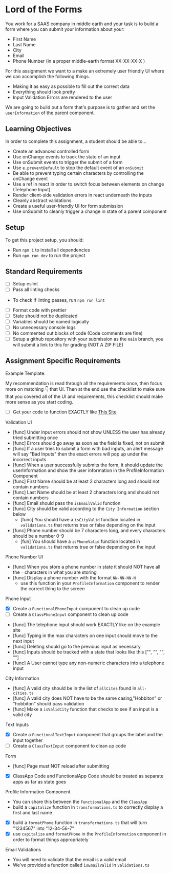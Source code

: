 # Lord of the Forms

You work for a SAAS company in middle earth and your task is to build a form where you can submit your information about your:

- First Name
- Last Name
- City
- Email
- Phone Number (in a proper middle-earth format XX-XX-XX-X )

For this assignment we want to a make an extremely user friendly UI where we can accomplish the following things.

- Making it as easy as possible to fill out the correct data
- Everything should look pretty
- Input Validation Errors are rendered to the user

We are going to build out a form that's purpose is to gather and set the `userInformation` of the parent component.

## Learning Objectives

In order to complete this assignment, a student should be able to...

- Create an advanced controlled form
- Use onChange events to track the state of an input
- Use onSubmit events to trigger the submit of a form
- Use `e.preventDefault` to stop the default event of an `onSubmit`
- Be able to prevent typing certain characters by controlling the onChange event
- Use a ref in react in order to switch focus between elements on change (Telephone Input)
- Render client-side validation errors in react underneath the inputs
- Cleanly abstract validations
- Create a useful user-friendly UI for form submission
- Use onSubmit to cleanly trigger a change in state of a parent component

## Setup

To get this project setup, you should:

- Run `npm i` to install all dependencies
- Run `npm run dev` to run the project

## Standard Requirements

- [ ] Setup eslint
- [ ] Pass all linting checks

- To check if linting passes, run `npm run lint`

- [ ] Format code with prettier
- [ ] State should not be duplicated
- [ ] Variables should be named logically
- [ ] No unnecessary console logs
- [ ] No commented out blocks of code (Code comments are fine)
- [ ] Setup a github repository with your submission as the `main` branch, you will submit a link to this for grading (NOT A ZIP FILE)

## Assignment Specific Requirements

Example Template:

My recommendation is read through all the requirements once, then focus more on matching 👇 that UI. Then at the end use the checklist to make sure that you covered all of the UI and requirements, this checklist should make more sense as you start coding.

- [ ] Get your code to function EXACTLY like [This Site](https://lord-of-the-forms.vercel.app/)

Validation UI

- [func] Under input errors should not show UNLESS the user has already tried submitting once
- [func] Errors should go away as soon as the field is fixed, not on submit
- [func] If a user tries to submit a form with bad inputs, an alert message will say "Bad Inputs" then the exact errors will pop up under the incorrect inputs
- [func] When a user successfully submits the form, it should update the userInformation and show the user information in the ProfileInformation Component
- [func] First Name should be at least 2 characters long and should not contain numbers
- [func] Last Name should be at least 2 characters long and should not contain numbers
- [func] Email should pass the `isEmailValid` function
- [func] City should be valid according to the `City Information` section below
  - [func] You should have a `isCityValid` function located in `validations.ts` that returns true or false depending on the input
- [func] Phone number should be 7 characters long, and every characters should be a number 0-9
  - [fun] You should have a `isPhoneValid` function located in `validations.ts` that returns true or false depending on the input

Phone Number UI

- [func] When you store a phone number in state it should NOT have all the `-` characters in what you are storing
- [func] Display a phone number with the format `NN-NN-NN-N`
  - use this function in your `ProfileInformation` component to render the correct thing to the screen

Phone Input

- [x] Create a `FunctionalPhoneInput` component to clean up code
- [ ] Create a `ClassPhoneInput` component to clean up code
- [func] The telephone input should work EXACTLY like on the example site
- [func] Typing in the max characters on one input should move to the next input
- [func] Deleting should go to the previous input as necessary
- [func] Inputs should be tracked with a state that looks like this ["", "", "", ""]
- [func] A User cannot type any non-numeric characters into a telephone input

City Information

- [func] A valid city should be in the list of `allCites` found in `all-cities.ts`
- [func] A valid city does NOT have to be the same casing,"Hobbiton" or "hobbiton" should pass validation
- [func] Make a `isValidCity` function that checks to see if an input is a valid city

Text Inputs

- [x] Create a `FunctionalTextInput` component that groups the label and the input together
- [ ] Create a `ClassTextInput` component to clean up code

Form

- [func] Page must NOT reload after submitting
- [x] ClassApp Code and FunctionalApp Code should be treated as separate apps as far as state goes

Profile Information Component

- You can share this between the `FunctionalApp` and the `ClassApp`
- build a `capitalize` function in `transformations.ts` to correctly display a first and last name

- [x] build a `formatPhone` function in `transformations.ts` that will turn "1234567" into "12-34-56-7"
- [x] use `capitalize` and `formatPHone` in the `ProfileInformation` component in order to format things appropriately

Email Validations

- You will need to validate that the email is a valid email
- We've provided a function called `isEmailValid` in `validations.ts`
